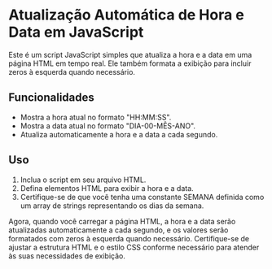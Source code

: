 # Atualização Automática de Hora e Data em JavaScript

Este é um script JavaScript simples que atualiza a hora e a data em uma página HTML em tempo real. Ele também formata a exibição para incluir zeros à esquerda quando necessário.

## Funcionalidades

- Mostra a hora atual no formato "HH:MM:SS".
- Mostra a data atual no formato "DIA-00-MÊS-ANO".
- Atualiza automaticamente a hora e a data a cada segundo.

## Uso

1. Inclua o script em seu arquivo HTML.
2. Defina elementos HTML para exibir a hora e a data.
3. Certifique-se de que você tenha uma constante SEMANA definida como um array de strings representando os dias da semana.

Agora, quando você carregar a página HTML, a hora e a data serão atualizadas automaticamente a cada segundo, e os valores serão formatados com zeros à esquerda quando necessário. Certifique-se de ajustar a estrutura HTML e o estilo CSS conforme necessário para atender às suas necessidades de exibição.
